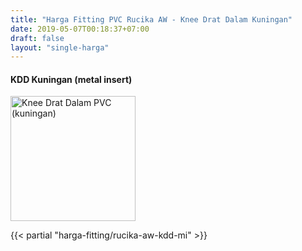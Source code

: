```yaml
---
title: "Harga Fitting PVC Rucika AW - Knee Drat Dalam Kuningan"
date: 2019-05-07T00:18:37+07:00
draft: false
layout: "single-harga"
--- 
```


#### KDD Kuningan (metal insert)

<img src="../img/fitting-pvc/knee-drat-dalam-kuningan.png" alt="Knee Drat Dalam PVC (kuningan)" width="200" />

{{< partial "harga-fitting/rucika-aw-kdd-mi" >}}